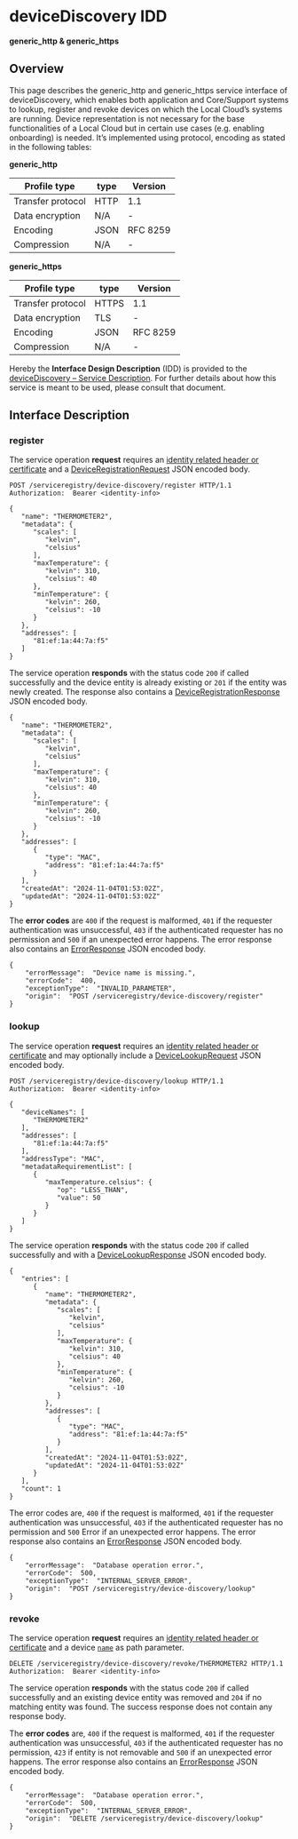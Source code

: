 # deviceDiscovery IDD
**generic_http & generic_https**

## Overview

This page describes the generic_http and generic_https service interface of deviceDiscovery, which enables both
application and Core/Support systems to lookup, register and revoke devices on which the Local Cloud’s systems
are running. Device representation is not necessary for the base functionalities of a Local Cloud but in certain
use cases (e.g. enabling onboarding) is needed. It’s implemented using protocol, encoding as stated in the
following tables:

**generic_http**

Profile type | type | Version
--- | --- | ---
Transfer protocol | HTTP | 1.1
Data encryption | N/A | -
Encoding | JSON | RFC 8259
Compression | N/A | -

**generic_https**

Profile type | type | Version
--- | --- | ---
Transfer protocol | HTTPS | 1.1
Data encryption | TLS | -
Encoding | JSON | RFC 8259
Compression | N/A | -

Hereby the **Interface Design Description** (IDD) is provided to the [deviceDiscovery – Service Description](../../assets/sd/5_0_0/device-discovery_sd.pdf). For further details about how this service is meant to be used, please consult that document.

## Interface Description

### register

The service operation **request** requires an [identity related header or certificate](../authentication_policy.md/#http) and a [DeviceRegistrationRequest](../data-models/device-registration-request.md)
JSON encoded body.

```
POST /serviceregistry/device-discovery/register HTTP/1.1
Authorization:  Bearer <identity-info>

{
   "name": "THERMOMETER2",
   "metadata": {
      "scales": [
         "kelvin",
         "celsius"
      ],
      "maxTemperature": {
         "kelvin": 310,
         "celsius": 40
      },
      "minTemperature": {
         "kelvin": 260,
         "celsius": -10
      }
   },
   "addresses": [      
      "81:ef:1a:44:7a:f5"
   ]
}
```

The service operation **responds** with the status code `200` if called successfully and the device entity is already existing or `201` if the entity was newly created. The response also contains a
[DeviceRegistrationResponse](../data-models/device-registration-response.md) JSON encoded body.

```
{
   "name": "THERMOMETER2",
   "metadata": {
      "scales": [
         "kelvin",
         "celsius"
      ],
      "maxTemperature": {
         "kelvin": 310,
         "celsius": 40
      },
      "minTemperature": {
         "kelvin": 260,
         "celsius": -10
      }
   },
   "addresses": [
      {
         "type": "MAC",
         "address": "81:ef:1a:44:7a:f5"
      }
   ],
   "createdAt": "2024-11-04T01:53:02Z",
   "updatedAt": "2024-11-04T01:53:02Z"
}
```
The **error codes** are `400` if the request is malformed, `401` if the requester authentication was unsuccessful,
`403` if the authenticated requester has no permission and
`500` if an unexpected error happens. The error response also contains an
[ErrorResponse](../data-models/error-response.md) JSON encoded body.

```
{
    "errorMessage":  "Device name is missing.",
    "errorCode":  400,
    "exceptionType":  "INVALID_PARAMETER",
    "origin":  "POST /serviceregistry/device-discovery/register"
}
```

### lookup

The service operation **request** requires an [identity related header or certificate](../authentication_policy.md/#http) and may optionally include a [DeviceLookupRequest](../data-models/device-lookup-request.md) JSON encoded body.

```
POST /serviceregistry/device-discovery/lookup HTTP/1.1
Authorization:  Bearer <identity-info>

{
   "deviceNames": [
      "THERMOMETER2"
   ],
   "addresses": [
      "81:ef:1a:44:7a:f5"
   ],
   "addressType": "MAC",
   "metadataRequirementList": [
      {
         "maxTemperature.celsius": {
            "op": "LESS_THAN",
            "value": 50
         }
      }
   ]
}
```

The service operation **responds** with the status code `200` if called successfully and with a [DeviceLookupResponse](../data-models/device-lookup-response.md) JSON encoded body.

```
{
   "entries": [
      {
         "name": "THERMOMETER2",
         "metadata": {
            "scales": [
               "kelvin",
               "celsius"
            ],
            "maxTemperature": {
               "kelvin": 310,
               "celsius": 40
            },
            "minTemperature": {
               "kelvin": 260,
               "celsius": -10
            }
         },
         "addresses": [
            {
               "type": "MAC",
               "address": "81:ef:1a:44:7a:f5"
            }
         ],
         "createdAt": "2024-11-04T01:53:02Z",
         "updatedAt": "2024-11-04T01:53:02Z"
      }
   ],
   "count": 1
}
```

The error codes are, `400` if the request is malformed, `401` if the requester authentication was unsuccessful, `403` if the authenticated requester has no permission and `500` Error if an unexpected error happens. The error response also contains an [ErrorResponse](../data-models/error-response.md) JSON encoded body.

```
{
    "errorMessage":  "Database operation error.",
    "errorCode":  500,
    "exceptionType":  "INTERNAL_SERVER_ERROR",
    "origin":  "POST /serviceregistry/device-discovery/lookup"
}
```

### revoke

The service operation **request** requires an [identity related header or certificate](../authentication_policy.md/#http) and a device [`name`](../primitives.md#devicename) as path parameter.

```
DELETE /serviceregistry/device-discovery/revoke/THERMOMETER2 HTTP/1.1
Authorization:  Bearer <identity-info>
```

The service operation **responds** with the status code `200` if called successfully and an existing device
entity was removed and `204` if no matching entity was found. The success response does not contain any response body.

The **error codes** are, `400` if the request is malformed, `401` if the requester authentication was unsuccessful, `403` if the authenticated requester has no permission, `423` if entity is not removable and `500` if an unexpected error happens. The error response also contains an [ErrorResponse](../data-models/error-response.md) JSON encoded body.

```
{
    "errorMessage":  "Database operation error.",
    "errorCode":  500,
    "exceptionType":  "INTERNAL_SERVER_ERROR",
    "origin":  "DELETE /serviceregistry/device-discovery/lookup"
}
```